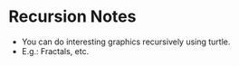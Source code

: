 # Recursion Notes

- You can do interesting graphics recursively using turtle.
- E.g.: Fractals, etc.
